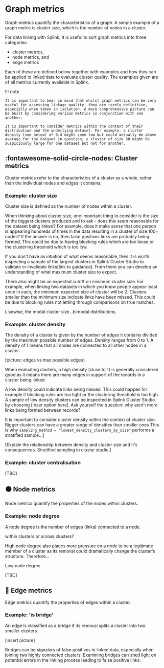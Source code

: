 # Graph metrics

Graph metrics quantify the characteristics of a graph. A simple example of a graph metric is cluster size, which is the number of nodes in a cluster.

For data linking with Splink, it is useful to sort graph metrics into three categories:
* cluster metrics, 
* node metrics, and 
* edge metrics

Each of these are defined below together with examples and how they can be applied to linked data to evaluate cluster quality. The examples given are of all metrics currently available in Splink.

!!! note

    It is important to bear in mind that whilst graph metrics can be very useful for assessing linkage quality, they are rarely definitive, especially when taken in isolation. A more comprehensive picture can be built by considering various metrics in conjunction with one another.

    It is important to consider metrics within the context of their distribution and the underlying dataset. For example: a cluster density (see below) of 0.4 might seem low but could actually be above average for the dataset in question; a cluster of size 80 might be suspiciously large for one dataset but not for another.

## :fontawesome-solid-circle-nodes: Cluster metrics

Cluster metrics refer to the characteristics of a cluster as a whole, rather than the individual nodes and edges it contains.

### Example: cluster size

Cluster size is defined as the number of nodes within a cluster.

When thinking about cluster size, one important thing to consider is the size of the biggest clusters produced and to ask - does this seem reasonable for the dataset being linked? For example, does it make sense that one person is appearing hundreds of times in the data resulting in a cluster of size 100+ nodes? If the answer is no, then false positives links are probably being formed. This could be due to having blocking rules which are too loose or the clustering threshold which is too low.

If you don't have an intuition of what seems reasonable, then it is worth inspecting a sample of the largest clusters in Splink Cluster Studio to validate or invalidate links[link to guidance]. From there you can develop an understanding of what maximum cluster size to expect.

There also might be an expected cutoff on minimum cluster size. For example, when linking two datasets in which you know people appear least once in each, the minimum expected size of cluster will be 2. Clusters smaller than the minimum size indicate links have been missed. This could be due to blocking rules not letting through comparisons on true matches.

Lisewise, the modal cluster size...bimodal distributions.


### Example: cluster density

The density of a cluster is given by the number of edges it contains divided by the maximum possible number of edges. Density ranges from 0 to 1. A density of 1 means that all nodes are connected to all other nodes in a cluster.

[picture: edges vs max possible edges]

When evaluating clusters, a high density (close to 1) is generally considered good as it means there are many edges in support of the records in a cluster being linked.

A low density could indicate links being missed. This could happen for example if blocking rules are too tight or the clustering threshold is too high.
A sample of low density clusters can be inspected in Splink Cluster Studio by choosing [inser option here]. Ask yourself the question: why aren't more links being formed between records?

It is important to consider cluster density within the context of cluster size. Bigger clusters can have a greater range of densities than smaller ones
This is why `sampling_method = "lowest_density_clusters_by_size"` performs a stratified sample...]

[Explain the relationship between density and cluster size and it's consequences. Stratified sampling in cluster studio.]

### Example: cluster centralisation

[TBC]

## ⚫️ Node metrics

Node metrics quantify the properties of the nodes within clusters.

### Example: node degree

A node degree is the number of edges (links) connected to a node.

within clusters or across clusters?

High node degree also places more pressure on a node to be a legitimate member of a cluster as its removal could dramatically change the cluster’s structure. Therefore... 

Low node degree

[TBC]

## 🔗 Edge metrics

Edge metrics quantify the properties of edges within a cluster. 

### Example: 'is bridge'

An edge is classified as a bridge if its removal splits a cluster into two smaller clusters.

[insert picture]

Bridges can be signalers of false positives in linked data, especially when joining two highly connected clusters. Examining bridges can shed light on potential errors in the linking process leading to false positive links.